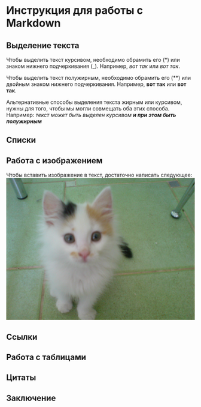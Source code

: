 #  Инструкция для работы с Markdown

## Выделение текста

Чтобы выделить текст курсивом, необходимо обрамить его (*) или знаком нижнего подчеркивания (_). Например, *вот так* или _вот так_.

Чтобы выделить текст полужирным, необходимо обрамить его (**) или двойным знаком нижнего подчеркивания. Например, **вот так** или __вот так__.

Альтернативные способы выделения текста жирным или курсивом, нужны для того, чтобы мы могли совмещать оба этих способа. Например: _текст может быть выделен курсивом **и при этом быть полужирным**_



## Списки

## Работа с изображением

Чтобы вставить изображение в текст, достаточно написать следующее: 
![А это Клавочка!](Klava.JPG)


## Ссылки

## Работа с таблицами

## Цитаты

## Заключение